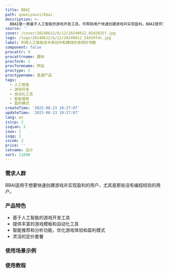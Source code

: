 ```yaml
---
title: BBAI
path: quweiyouxi/bbai
description: >-
  BBAI是一款基于人工智能的游戏开发工具，可帮助用户快速创建游戏并实现盈利。BBAI提供了丰富的游戏模板和自动化工具，用户可以轻松地进行游戏开发、测试和发布。BBAI还提供了智能推荐和分析功能，帮助用户优化游戏体验和盈利模式。BBAI的定价灵活，用户可以根据自己的需求选择不同的套餐。
source: ''
cover: /cover/20240612/6/12/20240612_02d2025f.jpg
logo: /logo/20240612/6/12/20240612_54d19fdc.jpg
label: 利用人工智能技术来创作和赚钱的游戏的书籍
component: false
procattr: 9
procattrname: 趣味
procform: 1
procformname: 网站
proctype: 1
proctypename: 普通产品
tags:
  - 人工智能
  - 游戏开发
  - 自动化工具
  - 智能推荐
  - 盈利模式
createTime: '2023-08-23 10:27:07'
updateTime: '2023-08-23 10:27:07'
lang: en
isicp: 2
isqian: 2
iswx: 1
isqq: 1
iscom: 2
price: ''
catname: 设计
sort: 11698
---
```




### 需求人群
BBAI适用于想要快速创建游戏并实现盈利的用户，尤其是那些没有编程经验的用户。

### 产品特色
- 基于人工智能的游戏开发工具
- 提供丰富的游戏模板和自动化工具
- 智能推荐和分析功能，优化游戏体验和盈利模式
- 灵活的定价套餐

### 使用场景示例


### 使用教程


  
